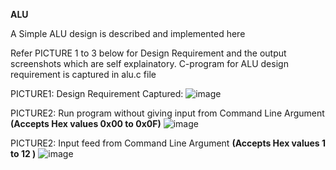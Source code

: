 **ALU**

A Simple ALU design is described and implemented here

Refer PICTURE 1 to 3 below for Design Requirement and the output screenshots which are self explainatory.
C-program for ALU design requirement is captured in alu.c file 

PICTURE1: Design Requirement Captured:
![image](https://github.com/pavankumarka/RISCV-Hardware_Design_Program_by_VSD/assets/22821014/61219d41-812b-48c9-a4d4-866e46609a96)

PICTURE2: Run program without giving input from Command Line Argument **(Accepts Hex values 0x00 to 0x0F)**
![image](https://github.com/pavankumarka/RISCV-Hardware_Design_Program_by_VSD/assets/22821014/326ac0f7-928d-4b1d-baf9-2bdd373d259d)

PICTURE2: Input feed from Command Line Argument **(Accepts Hex values 1 to 12 )**
![image](https://github.com/pavankumarka/RISCV-Hardware_Design_Program_by_VSD/assets/22821014/df95b6a5-3d10-4c8e-904e-9f69b1f80ad7)

